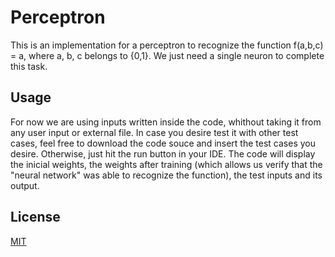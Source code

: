 # Perceptron
This is an implementation for a perceptron to recognize the function f(a,b,c) = a, where a, b, c belongs to {0,1}. We just need a single neuron to complete this task.

## Usage

For now we are using inputs written inside the code, whithout taking it from any user input or external file. In case you desire test it with other test cases,
feel free to download the code souce and insert the test cases you desire. Otherwise, just hit the run button in your IDE. The code will display the inicial weights,
the weights after training (which allows us verify that the "neural network" was able to recognize the function), the test inputs and its output.

## License

[MIT](https://choosealicense.com/licenses/mit/)
